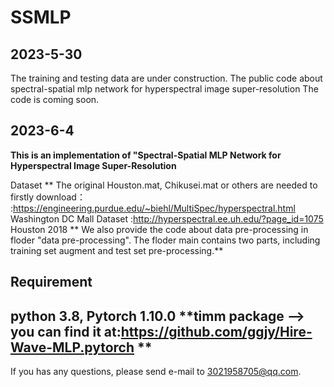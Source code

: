 # SSMLP
## 2023-5-30
The training and testing data are under construction. The public code about spectral-spatial mlp network for hyperspectral image super-resolution
The code is coming soon.

## 2023-6-4

**This is an implementation of "Spectral-Spatial MLP Network for Hyperspectral Image Super-Resolution**

Dataset
** The original Houston.mat, Chikusei.mat or others are needed to firstly download：
:https://engineering.purdue.edu/~biehl/MultiSpec/hyperspectral.html Washington DC Mall Dataset
:http://hyperspectral.ee.uh.edu/?page_id=1075 Houston 2018
** We also provide the code about data pre-processing in floder "data pre-processing". The floder main contains two parts, including training set augment and test set pre-processing.**

Requirement
---------
**python 3.8, Pytorch 1.10.0**
**timm package --> you can find it at:https://github.com/ggjy/Hire-Wave-MLP.pytorch **
--------
If you has any questions, please send e-mail to 3021958705@qq.com.



